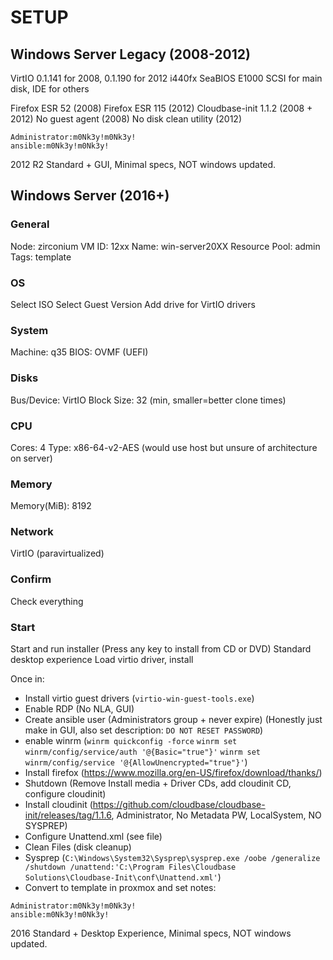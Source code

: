 # SETUP
## Windows Server Legacy (2008-2012)
VirtIO 0.1.141 for 2008, 0.1.190 for 2012
i440fx
SeaBIOS
E1000
SCSI for main disk, IDE for others

Firefox ESR 52 (2008)
Firefox ESR 115 (2012)
Cloudbase-init 1.1.2 (2008 + 2012)
No guest agent (2008)
No disk clean utility (2012)

`Administrator:m0Nk3y!m0Nk3y!`\
`ansible:m0Nk3y!m0Nk3y!`

2012 R2 Standard + GUI, Minimal specs, NOT windows updated.

## Windows Server (2016+)
### General
Node: zirconium
VM ID: 12xx
Name: win-server20XX
Resource Pool: admin
Tags: template
### OS
Select ISO
Select Guest Version
Add drive for VirtIO drivers
### System
Machine: q35
BIOS: OVMF (UEFI)
### Disks
Bus/Device: VirtIO Block
Size: 32 (min, smaller=better clone times)
### CPU
Cores: 4
Type: x86-64-v2-AES (would use host but unsure of architecture on server)
### Memory
Memory(MiB): 8192
### Network
VirtIO (paravirtualized)
### Confirm
Check everything
### Start
Start and run installer (Press any key to install from CD or DVD)
Standard desktop experience
Load virtio driver, install

Once in: 
- Install virtio guest drivers (`virtio-win-guest-tools.exe`)
- Enable RDP (No NLA, GUI)
- Create ansible user (Administrators group + never expire) (Honestly just make in GUI, also set description: `DO NOT RESET PASSWORD`)
- enable winrm (`winrm quickconfig -force` `winrm set winrm/config/service/auth '@{Basic="true"}'` `winrm set winrm/config/service '@{AllowUnencrypted="true"}'`)
- Install firefox (https://www.mozilla.org/en-US/firefox/download/thanks/)
- Shutdown (Remove Install media + Driver CDs, add cloudinit CD, configure cloudinit)
- Install cloudinit (https://github.com/cloudbase/cloudbase-init/releases/tag/1.1.6, Administrator, No Metadata PW, LocalSystem, NO SYSPREP)
- Configure Unattend.xml (see file)
- Clean Files (disk cleanup)
- Sysprep (`C:\Windows\System32\Sysprep\sysprep.exe /oobe /generalize /shutdown /unattend:'C:\Program Files\Cloudbase Solutions\Cloudbase-Init\conf\Unattend.xml'`)
- Convert to template in proxmox and set notes:

`Administrator:m0Nk3y!m0Nk3y!`\
`ansible:m0Nk3y!m0Nk3y!`

2016 Standard + Desktop Experience, Minimal specs, NOT windows updated.
